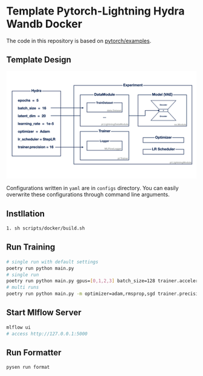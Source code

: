 # Template Pytorch-Lightning Hydra Wandb Docker


The code in this repository is based on [pytorch/examples](https://github.com/pytorch/examples/blob/2639cf050493df9d3cbf065d45e6025733add0f4/vae/main.py).


## Template Design

![An overview of this template](./.github/images/pytorch-template.001.png)

Configurations written in `yaml` are in `configs` directory.
You can easily overwrite these configurations through command line arguments.


## Instllation

```bash
1. sh scripts/docker/build.sh
```

## Run Training

```bash
# single run with default settings
poetry run python main.py
# single run
poetry run python main.py gpus=[0,1,2,3] batch_size=128 trainer.accelerator=ddp trainer.precision=16 optimizer=sgd scheduler.step_size=1
# multi runs
poetry run python main.py -m optimizer=adam,rmsprop,sgd trainer.precision=16,32 scheduler.step_size=1
```

## Start Mlflow Server

```bash
mlflow ui
# access http://127.0.0.1:5000
```


## Run Formatter

```bash
pysen run format
```